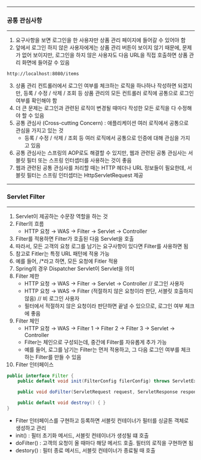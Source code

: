 -----
### 공통 관심사항
-----
1. 요구사항을 보면 로그인을 한 사용자만 상품 관리 페이지에 들어갈 수 있어야 함
2. 앞에서 로그인 하지 않은 사용자에게는 상품 관리 버튼이 보이지 않기 때문에, 문제가 없어 보이지만, 로그인을 하지 않은 사용자도 다음 URL을 직접 호출하면 상품 관리 화면에 들어갈 수 있음
```
http://localhost:8080/items
```
3. 상품 관리 컨트롤러에서 로그인 여부를 체크하는 로직을 하나하나 작성하면 되겠지만, 등록 / 수정 / 삭제 / 조회 등 상품 관리의 모든 컨트롤러 로직에 공통으로 로그인 여부를 확인해야 함
4. 더 큰 문제는 로그인과 관련된 로직이 변경될 때마다 작성한 모든 로직을 다 수정해야 할 수 있음
5. 공통 관심사 (Cross-cutting Concern) : 애플리케이션 여러 로직에서 공통으로 관심을 가지고 있는 것
   - 등록 / 수정 / 삭제 / 조회 등 여러 로직에서 공통으로 인증에 대해 관심을 가지고 있음
6. 공통 관심사는 스프링의 AOP로도 해결할 수 있지만, 웹과 관련된 공통 관심사는 서블릿 필터 또는 스프링 인터셉터를 사용하는 것이 좋음
7. 웹과 관련된 공통 관심사를 처리할 때는 HTTP 헤더나 URL 정보들이 필요한데, 서블릿 필터는 스프링 인터셉터는 HttpServletRequest 제공

----
### Servlet Filter
----
1. Servlet이 제공하는 수문장 역할을 하는 것
2. Filter의 흐름
   - HTTP 요청 → WAS → Filter → Servlet → Controller
3. Filter를 적용하면 Filter가 호출된 다음 Servlet을 호출
4. 따라서, 모든 고객의 요청 로그를 남기는 요구사항이 있다면 Filter를 사용하면 됨
5. 참고로 Fitler는 특정 URL 패턴에 적용 가능
6. 예를 들어, /*라고 하면, 모든 요청에 Fitler 적용
7. Spring의 경우 Dispatcher Servlet이 Servlet을 의미
8. Filter 제한
   - HTTP 요청 → WAS → Filter → Servlet → Controller // 로그인 사용자
   - HTTP 요청 → WAS → Filter (적절하지 않은 요청이라 판단, 서블릿 호출하지 않음) // 비 로그인 사용자
   - 필터에서 적절하지 않은 요청이라 판단하면 끝낼 수 있으므로, 로그인 여부 체크에 좋음
9. Filter 체인
   - HTTP 요청 → WAS → Filter 1 → Filter 2 → Filter 3 → Servlet → Controller
   - Filter는 체인으로 구성되는데, 중간에 Filter를 자유롭게 추가 가능
   - 예를 들어, 로그를 남기는 Filter는 먼저 적용하고, 그 다음 로그인 여부를 체크하는 Filter를 만들 수 있음
10. Filter 인터페이스
```java
public interface Filter {
    public default void init(FilterConfig filerConfig) throws ServletException { }

    public void doFilter(ServletRequest request, ServletResponse response, FilterChain chain) throws IOException, ServletException;

    public default void destroy() { }
}
```
  - Filter 인터페이스를 구현하고 등록하면 서블릿 컨테이너가 필터를 싱글톤 객체로 생성하고 관리
  - init() : 필터 초기화 메서드, 서블릿 컨테이너가 생성될 떄 호출
  - doFilter() : 고객의 요청이 올 때마다 해당 메서드 호출. 필터의 로직을 구현하면 됨
  - destory() : 필터 종료 메서드, 서블릿 컨테이너가 종료될 때 호출
